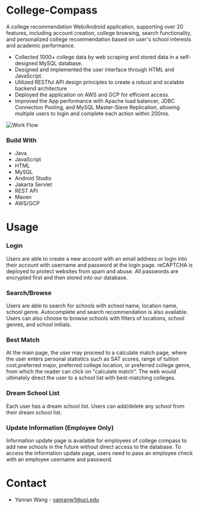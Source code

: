 # College-Compass
A college recommendation Web/Android application, supporting over 20 features, including account creation, college browsing, search functionality, and personalized college recommendation based on user's school interests and academic performance.

- Collected 1000+ college data by web scraping and stored data in a self-designed MySQL database.
- Designed and implemented the user interface through HTML and JavaScript.
- Utilized RESTful API design principles to create a robust and scalable backend architecture
- Deployed the application on AWS and GCP for efficient access. 
- Improved the App performance with Apache load balancer, JDBC Connection Pooling, and MySQL Master-Slave Replication, allowing multiple users to login and complete each action within 200ms.

![Work Flow](https://github.com/yanranw1/College-Compass/assets/83220283/bd83864f-5ff9-484c-888f-df621889b7b6)

 
### Build With
- Java
- JavaScript
- HTML
- MySQL
- Android Studio
- Jakarta Servlet
- REST API
- Maven
- AWS/GCP
 

# Usage
### Login
Users are able to create a new account with an email address or login into their account with username and password at the login page. reCAPTCHA is deployed to protect websites from spam and abuse. All passwords are encrypted first and then stored into our database. 
### Search/Browse
Users are able to search for schools with school name, location name, school genre. Autocomplete and search recommendation is also available.
Users can also choose to browse schools with filters of locations, school genres, and school initials.
### Best Match
At the main page, the user may proceed to a calculate match page, where the user enters personal statistics such as SAT scores, range of tuition cost,preferred major, preferred college location, or preferred college genre, from which the reader can click on "calculate match". The web would ultimately direct the user to a school list with best-matching colleges.
### Dream School List
Each user has a dream school list. Users can add/delete any school from their dream school list.
### Update Information (Employee Only)
Information update page is available for employees of college compass to add new schools in the future without direct access to the database. To access the information update page, users need to pass an employee check with an employee username and password. 
# Contact
- Yanran Wang - yanranw1@uci.edu
